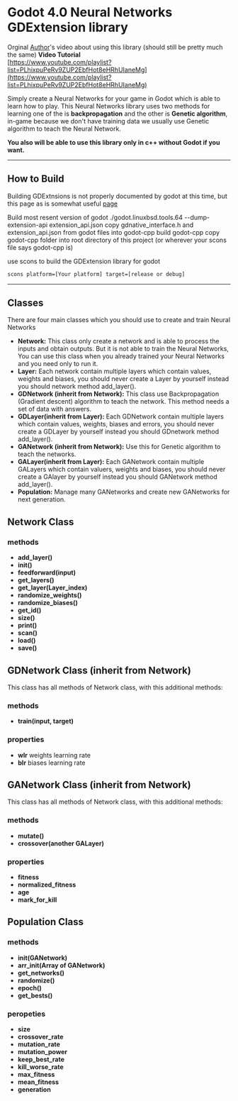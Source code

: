 # Godot 4.0 Neural Networks GDExtension library

Orginal [Author](https://github.com/mohsenph69)'s video about using this library (should still be pretty much the same)
**Video Tutorial**<br>
[https://www.youtube.com/playlist?list=PLhixpuPeRv9ZUP2EbfHot8eHRhUIaneMg](https://www.youtube.com/playlist?list=PLhixpuPeRv9ZUP2EbfHot8eHRhUIaneMg)

Simply create a Neural Networks for your game in Godot which is able to learn how to play. This Neural Networks library uses two methods for learning one of the is **backpropagation** and the other is **Genetic algorithm**, in-game because we don't have training data we usually use Genetic algorithm to teach the Neural Network.

**You also will be able to use this library only in c++ without Godot if you want.**

---
## How to Build

Building GDExtnsions is not properly documented by godot at this time, but this page as is somewhat useful [page](https://godotengine.org/article/introducing-gd-extensions)

Build most resent version of godot
./godot.linuxbsd.tools.64 --dump-extension-api extension_api.json
copy gdnative_interface.h and extension_api.json from godot files into godot-cpp
build godot-cpp
copy godot-cpp folder into root directory of this project (or wherever your scons file says godot-cpp is)


use scons to build the GDExtension library for godot
``` bash
scons platform=[Your platform] target=[release or debug]
```

---
## Classes
There are four main classes which you should use to create and train Neural Networks

* **Network:** This class only create a network and is able to process the inputs and obtain outputs. But it is not able to train the Neural Networks, You can use this class when you already trained your Neural Networks and you need only to run it.
* **Layer:** Each network contain multiple layers which contain values, weights and biases, you should never create a Layer by yourself instead you should network method add_layer().
* **GDNetwork (inherit from Network):** This class use Backpropagation (Gradient descent) algorithm to teach the network. This method needs a set of data with answers.
* **GDLayer(inherit from Layer):** Each GDNetwork contain multiple layers which contain values, weights, biases and errors, you should never create a GDLayer by yourself instead you should GDnetwork method add_layer().
* **GANetwork (inherit from Network):** Use this for Genetic algorithm to teach the networks.
* **GALayer(inherit from Layer):** Each GANetwork contain multiple GALayers which contain valuers, weights and biases, you should never create a GAlayer by yourself instead you should GANetwork method add_layer().
* **Population:** Manage many GANetworks and create new GANetworks for next generation.

## Network Class

### methods
* **add_layer()**
* **init()**
* **feedforward(input)**
* **get_layers()**
* **get_layer(Layer_index)**
* **randomize_weights()**
* **randomize_biases()**
* **get_id()**
* **size()**
* **print()**
* **scan()**
* **load()**
* **save()**

## GDNetwork Class (inherit from Network)
This class has all methods of Network class, with this additional methods:
### methods
* **train(input, target)**
### properties
* **wlr** weights learning rate
* **blr** biases learning rate

## GANetwork Class (inherit from Network)
This class has all methods of Network class, with this additional methods:
### methods
* **mutate()**
* **crossover(another GALayer)**
### properties
* **fitness** 
* **normalized_fitness**
* **age**
* **mark_for_kill**

## Population Class
### methods
* **init(GANetwork)**
* **arr_init(Array of GANetwork)**
* **get_networks()**
* **randomize()**
* **epoch()**
* **get_bests()**

### peropeties
* **size** 
* **crossover_rate**
* **mutation_rate**
* **mutation_power** 
* **keep_best_rate** 
* **kill_worse_rate**
* **max_fitness**
* **mean_fitness**
* **generation**

